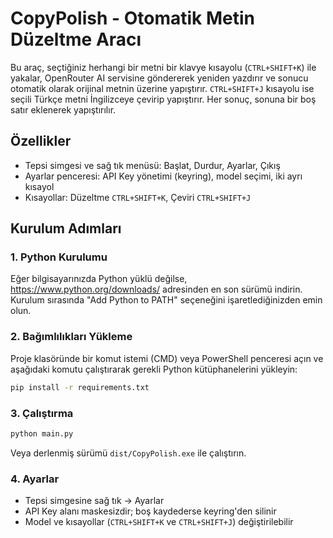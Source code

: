 # CopyPolish - Otomatik Metin Düzeltme Aracı

Bu araç, seçtiğiniz herhangi bir metni bir klavye kısayolu (`CTRL+SHIFT+K`) ile yakalar, OpenRouter AI servisine göndererek yeniden yazdırır ve sonucu otomatik olarak orijinal metnin üzerine yapıştırır. `CTRL+SHIFT+J` kısayolu ise seçili Türkçe metni İngilizceye çevirip yapıştırır. Her sonuç, sonuna bir boş satır eklenerek yapıştırılır.

## Özellikler
- Tepsi simgesi ve sağ tık menüsü: Başlat, Durdur, Ayarlar, Çıkış
- Ayarlar penceresi: API Key yönetimi (keyring), model seçimi, iki ayrı kısayol
- Kısayollar: Düzeltme `CTRL+SHIFT+K`, Çeviri `CTRL+SHIFT+J`

## Kurulum Adımları

### 1. Python Kurulumu
Eğer bilgisayarınızda Python yüklü değilse, https://www.python.org/downloads/ adresinden en son sürümü indirin. Kurulum sırasında "Add Python to PATH" seçeneğini işaretlediğinizden emin olun.

### 2. Bağımlılıkları Yükleme
Proje klasöründe bir komut istemi (CMD) veya PowerShell penceresi açın ve aşağıdaki komutu çalıştırarak gerekli Python kütüphanelerini yükleyin:

```bash
pip install -r requirements.txt
```

### 3. Çalıştırma
```bash
python main.py
```
Veya derlenmiş sürümü `dist/CopyPolish.exe` ile çalıştırın.

### 4. Ayarlar
- Tepsi simgesine sağ tık → Ayarlar
- API Key alanı maskesizdir; boş kaydederse keyring'den silinir
- Model ve kısayollar (`CTRL+SHIFT+K` ve `CTRL+SHIFT+J`) değiştirilebilir
